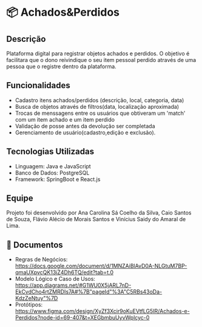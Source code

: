 # 📦 Achados&Perdidos

## Descrição
Plataforma digital para registrar objetos achados e perdidos. O objetivo é facilitara que o dono reivindique o seu item pessoal perdido através de uma pessoa que o registre dentro da plataforma.

## Funcionalidades 
- Cadastro itens achados/perdidos (descrição, local, categoria, data)
- Busca de objetos através de filtros(data, localização aproximada)
- Trocas de menssagens entre os usuários que obtiveram um 'match' com um item achado e um item perdido
- Validação de posse antes da devolução ser completada
- Gerenciamento de usuário(cadastro,edição e exclusão).

## Tecnologias Utilizadas
- Linguagem: Java e JavaScript
- Banco de Dados: PostgreSQL
- Framework: SpringBoot e React.js

## Equipe
Projeto foi desenvolvido por Ana Carolina Sá Coelho da Silva, Caio Santos de Souza, Flávio Alécio de Morais Santos e Vinícius Saidy do Amaral de Lima.

## 📖 Documentos
- Regras de Negócios: https://docs.google.com/document/d/1MNZAiBlAvD0A-NLGtuM7BP-qmaUXpvcQK13iZ4Dh6TQ/edit?tab=t.0
- Modelo Lógico e Caso de Usos: https://app.diagrams.net/#G1WU0X5jARL7nD-EkCvdCho4rtZMRDIs7A#%7B"pageId"%3A"C5RBs43oDa-KdzZeNtuy"%7D
- Protótipos: https://www.figma.com/design/XyZf3Xcir9oKuEVtfLG5IR/Achados-e-Perdidos?node-id=69-407&t=XEGbmbuUyvWplcyc-0

